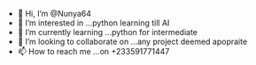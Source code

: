 - 👋 Hi, I’m @Nunya64
- 👀 I’m interested in ...python learning till AI
- 🌱 I’m currently learning ...python for intermediate
- 💞️ I’m looking to collaborate on ...any project deemed apopraite
- 📫 How to reach me ...on +233591771447

<!---
Nunya64/Nunya64 is a ✨ special ✨ repository because its `README.md` (this file) appears on your GitHub profile.
You can click the Preview link to take a look at your changes.
--->
